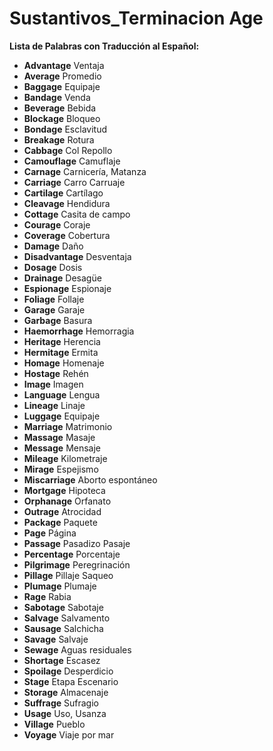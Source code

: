 # Sustantivos_Terminacion Age


**Lista de Palabras con Traducción al Español:**

*   **Advantage**    Ventaja
*   **Average**    Promedio
*   **Baggage**    Equipaje
*   **Bandage**    Venda
*   **Beverage**    Bebida
*   **Blockage**    Bloqueo
*   **Bondage**    Esclavitud
*   **Breakage**    Rotura
*   **Cabbage**    Col Repollo
*   **Camouflage**    Camuflaje
*   **Carnage**    Carnicería, Matanza
*   **Carriage**    Carro Carruaje
*   **Cartilage**    Cartílago
*   **Cleavage**    Hendidura
*   **Cottage**    Casita de campo
*   **Courage**    Coraje
*   **Coverage**    Cobertura
*   **Damage**    Daño
*   **Disadvantage**    Desventaja
*   **Dosage**    Dosis
*   **Drainage**    Desagüe
*   **Espionage**    Espionaje
*   **Foliage**    Follaje
*   **Garage**    Garaje
*   **Garbage**    Basura
*   **Haemorrhage**    Hemorragia
*   **Heritage**    Herencia
*   **Hermitage**    Ermita
*   **Homage**    Homenaje
*   **Hostage**    Rehén
*   **Image**    Imagen
*   **Language**    Lengua
*   **Lineage**    Linaje
*   **Luggage**    Equipaje
*   **Marriage**    Matrimonio
*   **Massage**    Masaje
*   **Message**    Mensaje
*   **Mileage**    Kilometraje
*   **Mirage**    Espejismo
*   **Miscarriage**    Aborto espontáneo
*   **Mortgage**    Hipoteca
*   **Orphanage**    Orfanato
*   **Outrage**    Atrocidad
*   **Package**    Paquete
*   **Page**    Página
*   **Passage**    Pasadizo Pasaje
*   **Percentage**    Porcentaje
*   **Pilgrimage**    Peregrinación
*   **Pillage**    Pillaje Saqueo
*   **Plumage**    Plumaje
*   **Rage**    Rabia
*   **Sabotage**    Sabotaje
*   **Salvage**    Salvamento
*   **Sausage**    Salchicha
*   **Savage**    Salvaje
*   **Sewage**    Aguas residuales
*   **Shortage**    Escasez
*   **Spoilage**    Desperdicio
*   **Stage**    Etapa   Escenario
*   **Storage**    Almacenaje
*   **Suffrage**    Sufragio
*   **Usage**    Uso, Usanza
*   **Village**    Pueblo
*   **Voyage**    Viaje por mar
